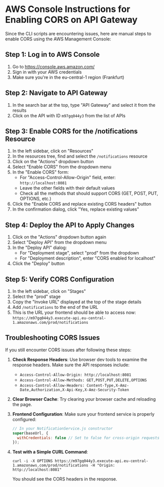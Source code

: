 # AWS Console Instructions for Enabling CORS on API Gateway

Since the CLI scripts are encountering issues, here are manual steps to enable CORS using the AWS Management Console:

## Step 1: Log in to AWS Console

1. Go to https://console.aws.amazon.com/
2. Sign in with your AWS credentials
3. Make sure you're in the eu-central-1 region (Frankfurt)

## Step 2: Navigate to API Gateway

1. In the search bar at the top, type "API Gateway" and select it from the results
2. Click on the API with ID `m97gq044y3` from the list of APIs

## Step 3: Enable CORS for the /notifications Resource

1. In the left sidebar, click on "Resources"
2. In the resources tree, find and select the `/notifications` resource
3. Click on the "Actions" dropdown button
4. Select "Enable CORS" from the dropdown menu
5. In the "Enable CORS" form:
   - For "Access-Control-Allow-Origin" field, enter: `http://localhost:8081`
   - Leave the other fields with their default values
   - Check all the methods that should support CORS (GET, POST, PUT, OPTIONS, etc.)
6. Click the "Enable CORS and replace existing CORS headers" button
7. In the confirmation dialog, click "Yes, replace existing values"

## Step 4: Deploy the API to Apply Changes

1. Click on the "Actions" dropdown button again
2. Select "Deploy API" from the dropdown menu
3. In the "Deploy API" dialog:
   - For "Deployment stage", select "prod" from the dropdown
   - For "Deployment description", enter "CORS enabled for localhost"
4. Click the "Deploy" button

## Step 5: Verify CORS Configuration

1. In the left sidebar, click on "Stages"
2. Select the "prod" stage
3. Copy the "Invoke URL" displayed at the top of the stage details
4. Add `/notifications` to the end of the URL
5. This is the URL your frontend should be able to access now: 
   `https://m97gq044y3.execute-api.eu-central-1.amazonaws.com/prod/notifications`

## Troubleshooting CORS Issues

If you still encounter CORS issues after following these steps:

1. **Check Response Headers**: Use browser dev tools to examine the response headers. Make sure the API responses include:
   - `Access-Control-Allow-Origin: http://localhost:8081`
   - `Access-Control-Allow-Methods: GET,POST,PUT,DELETE,OPTIONS`
   - `Access-Control-Allow-Headers: Content-Type,X-Amz-Date,Authorization,X-Api-Key,X-Amz-Security-Token`

2. **Clear Browser Cache**: Try clearing your browser cache and reloading the page.

3. **Frontend Configuration**: Make sure your frontend service is properly configured:
   ```javascript
   // In your NotificationService.js constructor
   super(baseUrl, {
     withCredentials: false // Set to false for cross-origin requests
   });
   ```

4. **Test with a Simple CURL Command**:
   ```
   curl -i -X OPTIONS https://m97gq044y3.execute-api.eu-central-1.amazonaws.com/prod/notifications -H "Origin: http://localhost:8081"
   ```
   You should see the CORS headers in the response. 